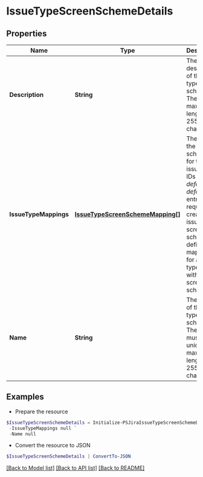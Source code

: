 # IssueTypeScreenSchemeDetails
## Properties

Name | Type | Description | Notes
------------ | ------------- | ------------- | -------------
**Description** | **String** | The description of the issue type screen scheme. The maximum length is 255 characters. | [optional] 
**IssueTypeMappings** | [**IssueTypeScreenSchemeMapping[]**](IssueTypeScreenSchemeMapping.md) | The IDs of the screen schemes for the issue type IDs and *default*. A *default* entry is required to create an issue type screen scheme, it defines the mapping for all issue types without a screen scheme. | 
**Name** | **String** | The name of the issue type screen scheme. The name must be unique. The maximum length is 255 characters. | 

## Examples

- Prepare the resource
```powershell
$IssueTypeScreenSchemeDetails = Initialize-PSJiraIssueTypeScreenSchemeDetails  -Description null `
 -IssueTypeMappings null `
 -Name null
```

- Convert the resource to JSON
```powershell
$IssueTypeScreenSchemeDetails | ConvertTo-JSON
```

[[Back to Model list]](../README.md#documentation-for-models) [[Back to API list]](../README.md#documentation-for-api-endpoints) [[Back to README]](../README.md)

